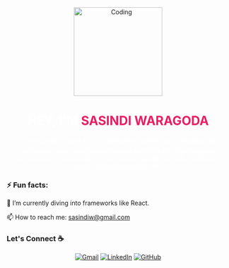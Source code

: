 <!-- Main container -->
<div align="center">
  <img src="https://media.giphy.com/media/W5eoZHPpUx9sapR0eu/giphy.gif" width="200px" alt="Coding" />
</div>

<h1 align="center" style="color: white;">HEY, I'M <span style="color:#e91e63;">SASINDI WARAGODA</span></h1>

<p align="center" style="color: white;">
  I love coding in Java ☕! I’m a Software Engineering undergraduate passionate about building web-based solutions and exploring new technologies. Occasionally, I participate in hackathons and continuously strive to improve my skill set.
</p>

### ⚡ Fun facts:

🌱 I’m currently diving into frameworks like React.  

📫 How to reach me: sasindiw@gmail.com

### Let's Connect ☕
<p align="center">
	<a href="mailto:sasindiw@gmail.com"><img src="https://img.icons8.com/bubbles/50/000000/gmail.png" alt="Gmail"/></a>
	<a href="https://www.linkedin.com/in/sasindi-waragoda"><img src="https://img.icons8.com/bubbles/50/000000/linkedin.png" alt="LinkedIn"/></a>
	<a href="https://github.com/sasindiw"><img src="https://img.icons8.com/bubbles/50/000000/github.png" alt="GitHub"/></a>
</p>

<!-- Divider GIF -->
<div align="center">
  <img src="https://media.giphy.com/media/W5eoZHPpUx9sapR0eu/giphy.gif" width="100%" height="2px" />
</div>



